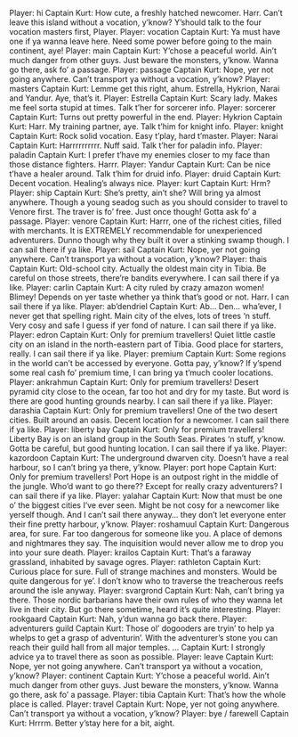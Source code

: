 Player: hi
Captain Kurt: How cute, a freshly hatched newcomer. Harr. Can’t leave this island without a vocation, y’know? Y’should talk to the four vocation masters first, Player.
Player: vocation
Captain Kurt: Ya must have one if ya wanna leave here. Need some power before going to the main continent, aye!
Player: main
Captain Kurt: Y’chose a peaceful world. Ain’t much danger from other guys. Just beware the monsters, y’know. Wanna go there, ask fo’ a passage.
Player: passage
Captain Kurt: Nope, yer not going anywhere. Can’t transport ya without a vocation, y’know?
Player: masters
Captain Kurt: Lemme get this right, ahum. Estrella, Hykrion, Narai and Yandur. Aye, that’s it.
Player: Estrella
Captain Kurt: Scary lady. Makes me feel sorta stupid at times. Talk t’her for sorcerer info.
Player: sorcerer
Captain Kurt: Turns out pretty powerful in the end.
Player: Hykrion
Captain Kurt: Harr. My training partner, aye. Talk t’him for knight info.
Player: knight
Captain Kurt: Rock solid vocation. Easy t’play, hard t’master.
Player: Narai
Captain Kurt: Harrrrrrrrrr. Nuff said. Talk t’her for paladin info.
Player: paladin
Captain Kurt: I prefer t’have my enemies closer to my face than those distance fighters. Harrr.
Player: Yandur
Captain Kurt: Can be nice t’have a healer around. Talk t’him for druid info.
Player: druid
Captain Kurt: Decent vocation. Healing’s always nice.
Player: kurt
Captain Kurt: Hrm?
Player: ship
Captain Kurt: She’s pretty, ain’t she? Will bring ya almost anywhere. Though a young seadog such as you should consider to travel to Venore first. The traver is fo’ free. Just once though! Gotta ask fo’ a passage.
Player: venore
Captain Kurt: Harrr, one of the richest cities, filled with merchants. It is EXTREMELY recommendable for unexperienced adventurers. Dunno though why they built it over a stinking swamp though. I can sail there if ya like.
Player: sail
Captain Kurt: Nope, yer not going anywhere. Can’t transport ya without a vocation, y’know?
Player: thais
Captain Kurt: Old-school city. Actually the oldest main city in Tibia. Be careful on those streets, there’re bandits everywhere. I can sail there if ya like.
Player: carlin
Captain Kurt: A city ruled by crazy amazon women! Blimey! Depends on yer taste whether ya think that’s good or not. Harr. I can sail there if ya like.
Player: ab’dendriel
Captain Kurt: Ab… Den… wha’ever, I never get that spelling right. Main city of the elves, lots of trees ‘n stuff. Very cosy and safe I guess if yer fond of nature. I can sail there if ya like.
Player: edron
Captain Kurt: Only for premium travellers! Quiet little castle city on an island in the north-eastern part of Tibia. Good place for starters, really. I can sail there if ya like.
Player: premium
Captain Kurt: Some regions in the world can’t be accessed by everyone. Gotta pay, y’know? If y’spend some real cash fo’ premium time, I can bring ya t’much cooler locations.
Player: ankrahmun
Captain Kurt: Only for premium travellers! Desert pyramid city close to the ocean, far too hot and dry for my taste. But word is there are good hunting grounds nearby. I can sail there if ya like.
Player: darashia
Captain Kurt: Only for premium travellers! One of the two desert cities. Built around an oasis. Decent location for a newcomer. I can sail there if ya like.
Player: liberty bay
Captain Kurt: Only for premium travellers! Liberty Bay is on an island group in the South Seas. Pirates ‘n stuff, y’know. Gotta be careful, but good hunting location. I can sail there if ya like.
Player: kazordoon
Captain Kurt: The underground dwarven city. Doesn’t have a real harbour, so I can’t bring ya there, y’know.
Player: port hope
Captain Kurt: Only for premium travellers! Port Hope is an outpost right in the middle of the jungle. Who’d want to go there?? Except for really crazy adventurers? I can sail there if ya like.
Player: yalahar
Captain Kurt: Now that must be one o’ the biggest cities I’ve ever seen. Might be not cosy for a newcomer like yerself though. And I can’t sail there anyway… they don’t let everyone enter their fine pretty harbour, y’know.
Player: roshamuul
Captain Kurt: Dangerous area, for sure. Far too dangerous for someone like you. A place of demons and nightmares they say. The inquisition would never allow me to drop you into your sure death.
Player: krailos
Captain Kurt: That’s a faraway grassland, inhabited by savage ogres.
Player: rathleton
Captain Kurt: Curious place for sure. Full of strange machines and monsters. Would be quite dangerous for ye’. I don’t know who to traverse the treacherous reefs around the isle anyway.
Player: svargrond
Captain Kurt: Nah, can’t bring ya there. Those nordic barbarians have their own rules of who they wanna let live in their city. But go there sometime, heard it’s quite interesting.
Player: rookgaard
Captain Kurt: Nah, y’dun wanna go back there.
Player: adventurers guild
Captain Kurt: Those ol’ dogooders are tryin’ to help ya whelps to get a grasp of adventurin’. With the adventurer’s stone you can reach their guild hall from all major temples. …
Captain Kurt: I strongly advice ya to travel there as soon as possible.
Player: leave
Captain Kurt: Nope, yer not going anywhere. Can’t transport ya without a vocation, y’know?
Player: continent
Captain Kurt: Y’chose a peaceful world. Ain’t much danger from other guys. Just beware the monsters, y’know. Wanna go there, ask fo’ a passage.
Player: tibia
Captain Kurt: That’s how the whole place is called.
Player: travel
Captain Kurt: Nope, yer not going anywhere. Can’t transport ya without a vocation, y’know?
Player: bye / farewell
Captain Kurt: Hrrrm. Better y’stay here for a bit, aight.